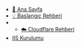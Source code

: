 * [🤗 Ana Sayfa](/)
* [💡 Başlangıç Rehberi](/baslangic.md)
* * [☁️ Cloudflare Rehberi](/cloudflare.md)
* [IIS Kurulumu](/iis.md)
